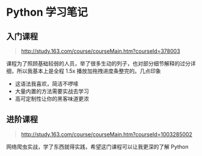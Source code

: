 # Python 学习笔记

## 入门课程
> http://study.163.com/course/courseMain.htm?courseId=378003

课程为了照顾基础较弱的人员，举了很多生动的列子，也对部分细节解释的过分详细，所以我基本上是全程 1.5x 播放加拖拽进度条整完的。几点印象
* 这语法我喜欢，简洁不啰嗦
* 大量内置的方法需要实战去学习
* 高可定制性让你的黑客味道更浓

## 进阶课程
> http://study.163.com/course/courseMain.htm?courseId=1003285002

网络爬虫实战，学了东西就得实践，希望这门课程可以让我更深的了解 Python
